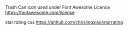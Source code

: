 Trash Can icon used under Font Awesome Licence https://fontawesome.com/license

star rating css https://github.com/chrislingxiao/starrating
